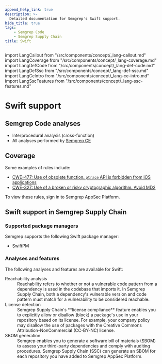 ```yaml
---
append_help_link: true
description: >-
  Detailed documentation for Semgrep's Swift support. 
hide_title: true
tags:
    - Semgrep Code
    - Semgrep Supply Chain
title: Swift
---
```


import LangCallout from "/src/components/concept/_lang-callout.md"
import LangCoverage from "/src/components/concept/_lang-coverage.md"
import LangDefCode from "/src/components/concept/_lang-def-code.md"
import LangDefSsc from "/src/components/concept/_lang-def-ssc.md"
import LangCeIntro from "/src/components/concept/_lang-ce-intro.md"
import LangSscFeatures from "/src/components/concept/_lang-ssc-features.md"

# Swift support

<LangCallout name="Swift" />

## Semgrep Code analyses

* Interprocedural analysis (cross-function)
* All analyses performed by [Semgrep CE](#swift-support-in-semgrep-ce)

## Coverage 

<LangCoverage />

Some examples of rules include:

- [<i class="fas fa-external-link fa-xs"></i> CWE-477: Use of obsolete function. `ptrace` API is forbidden from iOS applications](https://semgrep.dev/orgs/-/editor/r/swift.lang.forbidden.forbidden-ios-api.swift-forbidden-ios-apis?editorMode=advanced)
- [<i class="fas fa-external-link fa-xs"></i> CWE-327: Use of a broken or risky cryptographic algorithm. Avoid MD2](https://semgrep.dev/orgs/-/editor/r/swift.commoncrypto.insecure-hashing-algorithm-md2.insecure-hashing-algorithm-md2?editorMode=advanced)

To view these rules, sign in to Semgrep AppSec Platform.

## Swift support in Semgrep Supply Chain

<LangDefSsc />

### Supported package managers

Semgrep supports the following Swift package manager:

- SwiftPM

### Analyses and features

The following analyses and features are available for Swift:

<dl>
<dt>Reachability analysis</dt>
<dd>
Reachability refers to whether or not a vulnerable code pattern from a dependency is used in the codebase that imports it. In Semgrep Supply Chain, both a dependency's vulnerable version and code pattern must match for a vulnerability to be considered reachable.
</dd>
<dt>License detection</dt>
<dd>
Semgrep Supply Chain's **license compliance** feature enables you to explicitly allow or disallow (block) a package's use in your repository based on its license. For example, your company policy may disallow the use of packages with the Creative Commons Attribution-NonCommercial (CC-BY-NC) license.
</dd>
<dt>SBOM generation</dt>
<dd>
Semgrep enables you to generate a software bill of materials (SBOM) to assess your third-party dependencies and comply with auditing procedures. Semgrep Supply Chain (SSC) can generate an SBOM for each repository you have added to Semgrep AppSec Platform.
</dd>
</dl>

